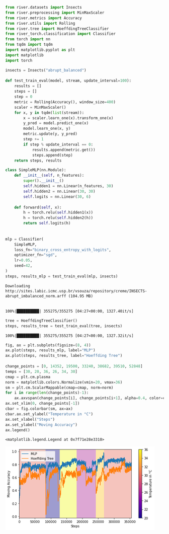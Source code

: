 ```python
from river.datasets import Insects
from river.preprocessing import MinMaxScaler 
from river.metrics import Accuracy
from river.utils import Rolling
from river.tree import HoeffdingTreeClassifier
from river_torch.classification import Classifier
from torch import nn 
from tqdm import tqdm 
import matplotlib.pyplot as plt
import matplotlib
import torch
```


```python
insects = Insects("abrupt_balanced")

def test_train_eval(model, stream, update_interval=100):
    results = []
    steps = []
    step = 0
    metric = Rolling(Accuracy(), window_size=400)
    scaler = MinMaxScaler()
    for x, y in tqdm(list(stream)):
        x = scaler.learn_one(x).transform_one(x)
        y_pred = model.predict_one(x)
        model.learn_one(x, y)
        metric.update(y, y_pred)
        step += 1
        if step % update_interval == 0:
            results.append(metric.get())
            steps.append(step)
    return steps, results
```


```python
class SimpleMLP(nn.Module):
    def __init__(self, n_features):
        super().__init__()
        self.hidden1 = nn.Linear(n_features, 30)
        self.hidden2 = nn.Linear(30, 30)
        self.logits = nn.Linear(30, 6)

    def forward(self, x):
        h = torch.relu(self.hidden1(x))
        h = torch.relu(self.hidden2(h))
        return self.logits(h)


mlp = Classifier(
    SimpleMLP,
    loss_fn="binary_cross_entropy_with_logits",
    optimizer_fn="sgd",
    lr=0.05,
    seed=42,
)
steps, results_mlp = test_train_eval(mlp, insects)

```

    Downloading http://sites.labic.icmc.usp.br/vsouza/repository/creme/INSECTS-abrupt_imbalanced_norm.arff (104.95 MB)


    100%|██████████| 355275/355275 [04:27<00:00, 1327.40it/s]



```python
tree = HoeffdingTreeClassifier()
steps, results_tree = test_train_eval(tree, insects)
```

    100%|██████████| 355275/355275 [04:27<00:00, 1327.32it/s]



```python
fig, ax = plt.subplots(figsize=(8, 4))
ax.plot(steps, results_mlp, label="MLP")
ax.plot(steps, results_tree, label="Hoeffding Tree")

change_points = [0, 14352, 19500, 33240, 38682, 39510, 52848]
temps = [30, 20, 36, 26, 34, 30]
cmap = plt.cm.plasma
norm = matplotlib.colors.Normalize(vmin=20, vmax=36)
sm = plt.cm.ScalarMappable(cmap=cmap, norm=norm)
for i in range(len(change_points)-1):
    ax.axvspan(change_points[i], change_points[i+1], alpha=0.4, color=cmap(norm(temps[i])), lw=0)
ax.set_xlim(0, change_points[-1])
cbar = fig.colorbar(sm, ax=ax)
cbar.ax.set_ylabel("Temperature in °C")
ax.set_xlabel("Steps")
ax.set_ylabel("Moving Accuracy")
ax.legend()
```


    <matplotlib.legend.Legend at 0x7f71e28e3310>



    
![png](real_world_exmpl_files/real_world_exmpl_4_1.png)
    

